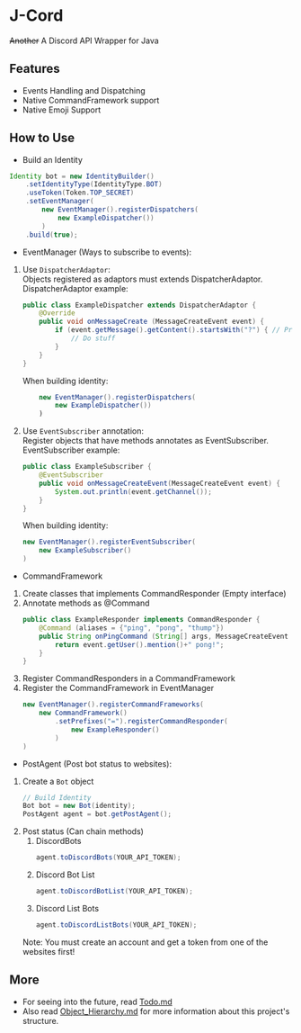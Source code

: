 # J-Cord
~~Another~~ A Discord API Wrapper for Java <br />

## Features
- Events Handling and Dispatching
- Native CommandFramework support
- Native Emoji Support

## How to Use
- Build an Identity
```java
Identity bot = new IdentityBuilder()
    .setIdentityType(IdentityType.BOT)
    .useToken(Token.TOP_SECRET)
    .setEventManager(
        new EventManager().registerDispatchers(
            new ExampleDispatcher())
        )
    .build(true);
```
- EventManager (Ways to subscribe to events):
 1. Use `DispatcherAdaptor`: <br />
    Objects registered as adaptors must extends DispatcherAdaptor. <br />
    DispatcherAdaptor example:
    ```java
    public class ExampleDispatcher extends DispatcherAdaptor {
        @Override
        public void onMessageCreate (MessageCreateEvent event) {
            if (event.getMessage().getContent().startsWith("?") { // Prefix
                // Do stuff
            }
        }
    }
    ```
    When building identity:
    ```java
        new EventManager().registerDispatchers(
            new ExampleDispatcher())
        )
    ```
 2. Use `EventSubscriber` annotation: <br />
    Register objects that have methods annotates as EventSubscriber. <br />
    EventSubscriber example:
    ```java
    public class ExampleSubscriber {
        @EventSubscriber
        public void onMessageCreateEvent(MessageCreateEvent event) {
            System.out.println(event.getChannel());
        }
    }
    ```
    When building identity:
    ```java
    new EventManager().registerEventSubscriber(
        new ExampleSubscriber()
    )
    ```
- CommandFramework
 1. Create classes that implements CommandResponder (Empty interface)
 2. Annotate methods as @Command
    ```java
    public class ExampleResponder implements CommandResponder {
        @Command (aliases = {"ping", "pong", "thump"})
        public String onPingCommand (String[] args, MessageCreateEvent event) {
            return event.getUser().mention()+" pong!";
        }
    }
    ```
 3. Register CommandResponders in a CommandFramework
 4. Register the CommandFramework in EventManager
    ```java
    new EventManager().registerCommandFrameworks(
        new CommandFramework()
            .setPrefixes("=").registerCommandResponder(
                new ExampleResponder()
            )
    )
    ```
- PostAgent (Post bot status to websites): <br />
 1. Create a `Bot` object
    ```java
    // Build Identity
    Bot bot = new Bot(identity);
    PostAgent agent = bot.getPostAgent();
    ```
 2. Post status (Can chain methods)
    1. DiscordBots
        ```java
        agent.toDiscordBots(YOUR_API_TOKEN);
        ```
    2. Discord Bot List
        ```java
        agent.toDiscordBotList(YOUR_API_TOKEN);
        ```
    3. Discord List Bots
        ```java
        agent.toDiscordListBots(YOUR_API_TOKEN);
        ```
    Note: You must create an account and get a token from one of the websites first!

## More
- For seeing into the future, read [Todo.md](/docs/Todo.md)
- Also read [Object_Hierarchy.md](/docs/Object_Hierarchy.md)
for more information about this project's structure.
